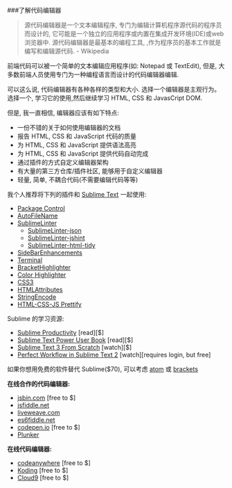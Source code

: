 ###了解代码编辑器

>源代码编辑器是一个文本编辑程序, 专门为编辑计算机程序源代码的程序员而设计的, 它可能是一个独立的应用程序或内置在集成开发环境(IDE)或web浏览器中. 源代码编辑器是最基本的编程工具, ,作为程序员的基本工作就是编写和编辑源代码. - Wikipedia

前端代码可以被一个简单的文本编辑应用程序(如: Notepad 或 TextEdit), 但是, 大多数前端人员使用专门为一种编程语言而设计的代码编辑器编辑.

可以这么说, 代码编辑器有各种各样的类型和大小. 选择一个编辑器是主观行为。选择一个, 学习它的使用,然后继续学习 HTML, CSS 和 JavasCript DOM.

但是, 我一直相信, 编辑器应该有如下特点:

* 一份不错的关于如何使用编辑器的文档
* 报告 HTML, CSS 和 JavaScript 代码的质量
* 为 HTML, CSS 和 JavaScript 提供语法高亮
* 为 HTML, CSS 和 JavaScript 提供代码自动完成
* 通过插件的方式自定义编辑器架构
* 有大量的第三方仓库/插件社区, 能够用于自定义编辑器
* 轻量, 简单, 不耦合代码(不需要编辑代码等等)

我个人推荐将下列的插件和 [Sublime Text](http://www.sublimetext.com/) 一起使用:
<ul>
<li><a href="https://packagecontrol.io/packages/Package%20Control">Package Control</a></li>
<li><a href="https://packagecontrol.io/packages/AutoFileName">Auto&#8203;File&#8203;Name</a></li>
<li><a href="https://packagecontrol.io/packages/SublimeLinter">Sublime&#8203;Linter</a>

<ul>
<li><a href="https://packagecontrol.io/packages/SublimeLinter-json">Sublime&#8203;Linter-json</a></li>
<li><a href="https://packagecontrol.io/packages/SublimeLinter-jshint">Sublime&#8203;Linter-jshint</a></li>
<li><a href="https://packagecontrol.io/packages/SublimeLinter-html-tidy">Sublime&#8203;Linter-html-tidy</a></li>
</ul></li>
<li><a href="https://packagecontrol.io/packages/SideBarEnhancements">Side&#8203;Bar&#8203;Enhancements</a></li>
<li><a href="https://packagecontrol.io/packages/Terminal">Terminal</a></li>
<li><a href="https://packagecontrol.io/packages/BracketHighlighter">Bracket&#8203;Highlighter</a></li>
<li><a href="https://packagecontrol.io/packages/Color%20Highlighter">Color Highlighter</a></li>
<li><a href="https://packagecontrol.io/packages/CSS3">CSS3</a></li>
<li><a href="https://packagecontrol.io/packages/HTMLAttributes">HTMLAttributes</a></li>
<li><a href="https://packagecontrol.io/packages/StringEncode">String&#8203;Encode</a></li>
<li><a href="https://packagecontrol.io/packages/HTML-CSS-JS%20Prettify">HTML-CSS-JS Prettify</a></li>
</ul> 

Sublime 的学习资源:
<ul>
<li><a href="https://leanpub.com/sublime-productivity">Sublime Productivity</a> [read][$]</li>
<li><a href="https://sublimetextbook.com/">Sublime Text Power User Book</a> [read][$]</li>
<li><a href="http://www.pluralsight.com/courses/sublime-text-3-from-scratch">Sublime Text 3 From Scratch</a> [watch][$]</li>
<li><a href="https://code.tutsplus.com/courses/perfect-workflow-in-sublime-text-2">Perfect Workflow in Sublime Text 2</a> [watch][requires login, but free]</li>
</ul>

如果你想用免费的软件替代 Sublime($70), 可以考虑 [atom](https://atom.io/) 或 [brackets](http://brackets.io/)

**在线合作的代码编辑器:**
<ul>
<li><a href="http://jsbin.com/">jsbin.com</a> [free to $]</li>
<li><a href="http://jsfiddle.net/">jsfiddle.net</a></li>
<li><a href="http://liveweave.com/">liveweave.com</a></li>
<li><a href="http://www.es6fiddle.net/">es6fiddle.net</a></li>
<li><a href="http://codepen.io/">codepen.io</a> [free to $]</li>
<li><a href="http://plnkr.co/">Plunker</a></li>
</ul>

**在线代码编辑器:**
<ul>
<li><a href="https://codeanywhere.com">codeanywhere</a> [free to $]</li>
<li><a href="https://koding.com">Koding</a> [free to $]</li>
<li><a href="https://c9.io">Cloud9</a> [free to $]</li>
</ul>
